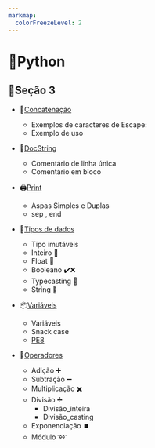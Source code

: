 ```yaml
---
markmap:
  colorFreezeLevel: 2
---
```


# 🐍Python 

## 📁Seção 3

- 🔗[Concatenação](https://github.com/FabioFlorencio/curso-de-python/tree/master/python_basico/concatenacao)
  - Exemplos de caracteres de Escape:
  - Exemplo de uso
- 📝[DocString](https://github.com/FabioFlorencio/curso-de-python/tree/master/python_basico/DocString)
  - Comentário de linha única
  - Comentário em bloco
    
- 🖨️[Print](https://github.com/FabioFlorencio/curso-de-python/tree/master/python_basico/funcao_print)
  - Aspas Simples e Duplas
  - sep , end
- 🎲[Tipos de dados](https://github.com/FabioFlorencio/curso-de-python/tree/master/python_basico/tipos_de_dados)
  - Tipo imutáveis    
  - Inteiro 🔢
  - Float 🌊
  - Booleano ✔️❌
  - Typecasting 🔄
  - String 🔡
- 📦[Variáveis](https://github.com/FabioFlorencio/curso-de-python/tree/master/python_basico/vari%C3%A1veis)
  - Variáveis
  - Snack case
  - [PE8](https://peps.python.org/pep-0008/)
- 🧮[Operadores](https://github.com/FabioFlorencio/curso-de-python/tree/master/python_basico/operadores)
  - Adição ➕
  - Subtração ➖
  - Multiplicação ✖️
  - Divisão ➗
    - Divisão_inteira
    - Divisão_casting
  - Exponenciação ⏹️
  - Módulo ➿


